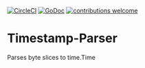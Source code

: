 [![CircleCI](https://circleci.com/gh/AlecRandazzo/Timestamp-Parser/tree/master.svg?style=svg)](https://circleci.com/gh/AlecRandazzo/Timestamp-Parser/tree/master) [![GoDoc](https://godoc.org/github.com/AlecRandazzo/Timestamp-Parser?status.png)](https://godoc.org/github.com/AlecRandazzo/Timestamp-Parser) [![contributions welcome](https://img.shields.io/badge/contributions-welcome-brightgreen.svg?style=flat)](https://github.com/dwyl/esta/issues)

# Timestamp-Parser
Parses byte slices to time.Time
